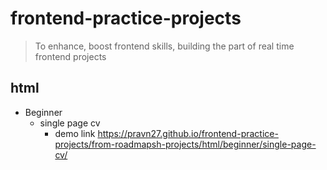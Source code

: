 # frontend-practice-projects

> To enhance, boost frontend skills, building the part of real time frontend projects

## html

- Beginner
  - single page cv
    - demo link https://pravn27.github.io/frontend-practice-projects/from-roadmapsh-projects/html/beginner/single-page-cv/

